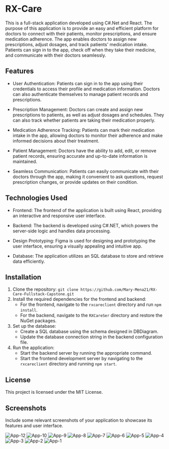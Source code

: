 # RX-Care

This is a full-stack application developed using C#.Net and React. The purpose of this application is to provide an easy and efficient platform for doctors to connect with their patients, monitor prescriptions, and ensure medication adherence. The app enables doctors to assign new prescriptions, adjust dosages, and track patients' medication intake. Patients can sign in to the app, check off when they take their medicine, and communicate with their doctors seamlessly.

## Features

- User Authentication: Patients can sign in to the app using their credentials to access their profile and medication information. Doctors can also authenticate themselves to manage patient records and prescriptions.

- Prescription Management: Doctors can create and assign new prescriptions to patients, as well as adjust dosages and schedules. They can also track whether patients are taking their medication properly.

- Medication Adherence Tracking: Patients can mark their medication intake in the app, allowing doctors to monitor their adherence and make informed decisions about their treatment.

- Patient Management: Doctors have the ability to add, edit, or remove patient records, ensuring accurate and up-to-date information is maintained.

- Seamless Communication: Patients can easily communicate with their doctors through the app, making it convenient to ask questions, request prescription changes, or provide updates on their condition.

## Technologies Used

- Frontend: The frontend of the application is built using React, providing an interactive and responsive user interface.

- Backend: The backend is developed using C#.NET, which powers the server-side logic and handles data processing.

- Design Prototyping: Figma is used for designing and prototyping the user interface, ensuring a visually appealing and intuitive app.

- Database: The application utilizes an SQL database to store and retrieve data efficiently.

## Installation

1. Clone the repository: `git clone https://github.com/Mary-Mena21/RX-Care-Fullstack-Capstone.git`
2. Install the required dependencies for the frontend and backend:
   - For the frontend, navigate to the `rxcareclient` directory and run `npm install`.
   - For the backend, navigate to the `RXCareSer` directory and restore the NuGet packages.
3. Set up the database:
   - Create a SQL database using the schema designed in DBDiagram.
   - Update the database connection string in the backend configuration file.
4. Run the application:
   - Start the backend server by running the appropriate command.
   - Start the frontend development server by navigating to the `rxcareclient` directory and running `npm start`.

## License

This project is licensed under the MIT License.

## Screenshots

Include some relevant screenshots of your application to showcase its features and user interface.

![App-12](https://github.com/Mary-Mena21/RX-Care-Fullstack-Capstone/assets/85176043/0dde8757-864e-46c0-b84f-5316b7dd0b28)
![App-10](https://github.com/Mary-Mena21/RX-Care-Fullstack-Capstone/assets/85176043/389716e9-b676-4271-a4f7-a9881e63bc5f)
![App-9](https://github.com/Mary-Mena21/RX-Care-Fullstack-Capstone/assets/85176043/035e2020-c8bb-4c3a-92c3-bead1b60b584)
![App-8](https://github.com/Mary-Mena21/RX-Care-Fullstack-Capstone/assets/85176043/fe9f9eab-e607-4360-b4ab-0db1738d350a)
![App-7](https://github.com/Mary-Mena21/RX-Care-Fullstack-Capstone/assets/85176043/6609d516-c9d6-45eb-8fe5-5b53a3e96b6c)
![App-6](https://github.com/Mary-Mena21/RX-Care-Fullstack-Capstone/assets/85176043/ded42373-2a58-4a63-b422-0a73335d65c8)
![App-5](https://github.com/Mary-Mena21/RX-Care-Fullstack-Capstone/assets/85176043/94c766f7-a43a-4edf-94f8-fd16a370f189)
![App-4](https://github.com/Mary-Mena21/RX-Care-Fullstack-Capstone/assets/85176043/d51c10f4-9792-4318-8327-7e4e986f00f2)
![App-3](https://github.com/Mary-Mena21/RX-Care-Fullstack-Capstone/assets/85176043/f237aba6-a4e5-4e9d-b80f-ed2822780b9e)
![App-2](https://github.com/Mary-Mena21/RX-Care-Fullstack-Capstone/assets/85176043/2d3ceb78-5998-4079-b9e0-34efb477ac37)
![App-1](https://github.com/Mary-Mena21/RX-Care-Fullstack-Capstone/assets/85176043/b083d6e7-9b9d-496d-a7c1-2a42f6377e71)
